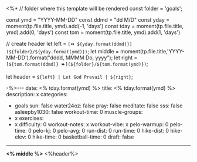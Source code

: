 <%*
// folder where this template will be rendered
const folder = 'goals';

const ymd = "YYYY-MM-DD"
const ddmd = "dd M/D"
const yday = moment(tp.file.title, ymd).add(-1, 'days')
const tday = moment(tp.file.title, ymd).add(0, 'days')
const tom = moment(tp.file.title, ymd).add(1, 'days')

// create header
let left = `[⏪ ${yday.format(ddmd)}](${folder}/${yday.format(ymd)})`;
let middle = moment(tp.file.title,'YYYY-MM-DD').format("dddd, MMMM Do, yyyy");
let right = `[${tom.format(ddmd)} ⏩](${folder}/${tom.format(ymd)})`;

let header =  `${left} | Let God Prevail | ${right}`;

-%>---
date: <% tday.format(ymd) %>
title: <% tday.format(ymd) %>
description: x
categories:
  - goals
sun: false
water24oz: false
pray: false
meditate: false
sss: false
asleepby1030: false
workout-time: 0
muscle-groups:
  - x
exercises:
  - x
difficulty: 0
workout-notes: x
workout-vibe: x
pelo-warmup: 0
pelo-time: 0
pelo-kj: 0
pelo-avg: 0
run-dist: 0
run-time: 0
hike-dist: 0
hike-elev: 0
hike-time: 0
basketball-time: 0
draft: false
---
**<% middle %>**
<%header%>


